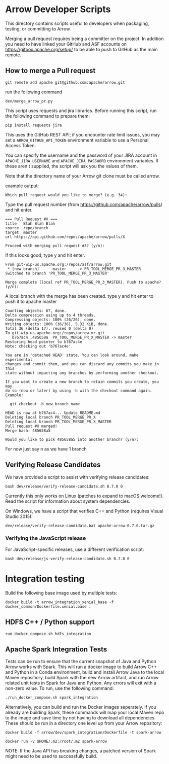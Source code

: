 <!--
  ~ Licensed to the Apache Software Foundation (ASF) under one
  ~ or more contributor license agreements.  See the NOTICE file
  ~ distributed with this work for additional information
  ~ regarding copyright ownership.  The ASF licenses this file
  ~ to you under the Apache License, Version 2.0 (the
  ~ "License"); you may not use this file except in compliance
  ~ with the License.  You may obtain a copy of the License at
  ~
  ~   http://www.apache.org/licenses/LICENSE-2.0
  ~
  ~ Unless required by applicable law or agreed to in writing,
  ~ software distributed under the License is distributed on an
  ~ "AS IS" BASIS, WITHOUT WARRANTIES OR CONDITIONS OF ANY
  ~ KIND, either express or implied.  See the License for the
  ~ specific language governing permissions and limitations
  ~ under the License.
  -->

# Arrow Developer Scripts

This directory contains scripts useful to developers when packaging,
testing, or committing to Arrow.

Merging a pull request requires being a committer on the project. In addition
you need to have linked your GitHub and ASF accounts on
https://gitbox.apache.org/setup/ to be able to push to GitHub as the main
remote.

## How to merge a Pull request

```
git remote add apache git@github.com:apache/arrow.git
```

run the following command

```
dev/merge_arrow_pr.py
```

This script uses requests and jira libraries.  Before running this script,
run the following command to prepare them:

```
pip install requests jira
```

This uses the GitHub REST API; if you encounter rate limit issues, you may set
a `ARROW_GITHUB_API_TOKEN` environment variable to use a Personal Access Token.

You can specify the username and the password of your JIRA account in
`APACHE_JIRA_USERNAME` and `APACHE_JIRA_PASSWORD` environment variables.
If these aren't supplied, the script will ask you the values of them.

Note that the directory name of your Arrow git clone must be called arrow.

example output:
```
Which pull request would you like to merge? (e.g. 34):
```
Type the pull request number (from https://github.com/apache/arrow/pulls) and hit enter.
```
=== Pull Request #X ===
title	Blah Blah Blah
source	repo/branch
target	master
url	https://api.github.com/repos/apache/arrow/pulls/X

Proceed with merging pull request #3? (y/n):
```
If this looks good, type y and hit enter.
```
From git-wip-us.apache.org:/repos/asf/arrow.git
 * [new branch]      master     -> PR_TOOL_MERGE_PR_3_MASTER
Switched to branch 'PR_TOOL_MERGE_PR_3_MASTER'

Merge complete (local ref PR_TOOL_MERGE_PR_3_MASTER). Push to apache? (y/n):
```
A local branch with the merge has been created.
type y and hit enter to push it to apache master
```
Counting objects: 67, done.
Delta compression using up to 4 threads.
Compressing objects: 100% (26/26), done.
Writing objects: 100% (36/36), 5.32 KiB, done.
Total 36 (delta 17), reused 0 (delta 0)
To git-wip-us.apache.org:/repos/arrow-mr.git
   b767ac4..485658a  PR_TOOL_MERGE_PR_X_MASTER -> master
Restoring head pointer to b767ac4e
Note: checking out 'b767ac4e'.

You are in 'detached HEAD' state. You can look around, make experimental
changes and commit them, and you can discard any commits you make in this
state without impacting any branches by performing another checkout.

If you want to create a new branch to retain commits you create, you may
do so (now or later) by using -b with the checkout command again. Example:

  git checkout -b new_branch_name

HEAD is now at b767ac4... Update README.md
Deleting local branch PR_TOOL_MERGE_PR_X
Deleting local branch PR_TOOL_MERGE_PR_X_MASTER
Pull request #X merged!
Merge hash: 485658a5

Would you like to pick 485658a5 into another branch? (y/n):
```
For now just say n as we have 1 branch

## Verifying Release Candidates

We have provided a script to assist with verifying release candidates:

```shell
bash dev/release/verify-release-candidate.sh 0.7.0 0
```

Currently this only works on Linux (patches to expand to macOS welcome!). Read
the script for information about system dependencies.

On Windows, we have a script that verifies C++ and Python (requires Visual
Studio 2015):

```
dev/release/verify-release-candidate.bat apache-arrow-0.7.0.tar.gz
```

### Verifying the JavaScript release

For JavaScript-specific releases, use a different verification script:

```shell
bash dev/release/js-verify-release-candidate.sh 0.7.0 0
```
# Integration testing

Build the following base image used by multiple tests:

```shell
docker build -t arrow_integration_xenial_base -f docker_common/Dockerfile.xenial.base .
```

## HDFS C++ / Python support

```shell
run_docker_compose.sh hdfs_integration
```

## Apache Spark Integration Tests

Tests can be run to ensure that the current snapshot of Java and Python Arrow
works with Spark. This will run a docker image to build Arrow C++
and Python in a Conda environment, build and install Arrow Java to the local
Maven repositiory, build Spark with the new Arrow artifact, and run Arrow
related unit tests in Spark for Java and Python. Any errors will exit with a
non-zero value. To run, use the following command:

```shell
./run_docker_compose.sh spark_integration

```

Alternatively, you can build and run the Docker images seperately. If you
already are building Spark, these commands will map your local Maven repo
to the image and save time by not having to download all dependencies. These
should be run in a directory one level up from your Arrow repository:

```shell
docker build -f arrow/dev/spark_integration/Dockerfile -t spark-arrow .
docker run -v $HOME/.m2:/root/.m2 spark-arrow
```

NOTE: If the Java API has breaking changes, a patched version of Spark might
need to be used to successfully build.
